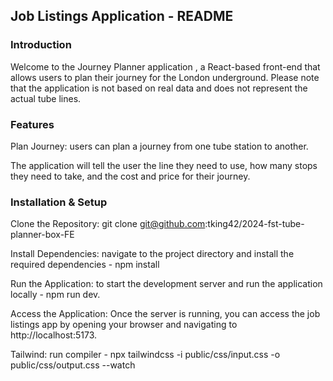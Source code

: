 ## Job Listings Application - README

### Introduction

Welcome to the Journey Planner application , a React-based front-end that allows users to plan their journey for the London underground. Please note that the application is not based on real data and does not represent the actual tube lines.

### Features

Plan Journey: users can plan a journey from one tube station to another.

The application will tell the user the line they need to use, how many stops they need to take, and the cost and price for their journey.

### Installation & Setup

Clone the Repository: git clone git@github.com:tking42/2024-fst-tube-planner-box-FE

Install Dependencies: navigate to the project directory and install the required dependencies - npm install

Run the Application: to start the development server and run the application locally - npm run dev.

Access the Application: Once the server is running, you can access the job listings app by opening your browser and navigating to http://localhost:5173.

Tailwind: run compiler - npx tailwindcss -i public/css/input.css -o public/css/output.css --watch

